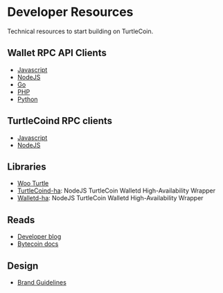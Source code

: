 # Developer Resources

Technical resources to start building on TurtleCoin.


## Wallet RPC API Clients

* [Javascript](https://github.com/turtlecoin/turtlecoin-walletd-rpc-js)
* [NodeJS](https://www.npmjs.com/package/turtlecoin-rpc)
* [Go](https://github.com/turtlecoin/turtlecoin-walletd-rpc-go)
* [PHP](https://github.com/turtlecoin/turtlecoin-walletd-rpc-php)
* [Python](https://github.com/turtlecoin/turtlecoin-walletd-rpc-python)

## TurtleCoind RPC clients

* [Javascript](https://github.com/turtlecoin/turtlecoind-rpc-js)
* [NodeJS](https://www.npmjs.com/package/turtlecoin-rpc)


## Libraries

* [Woo Turtle](https://github.com/turtlecoin/woo-turtle)
* [TurtleCoind-ha](https://github.com/turtlecoin/turtlecoind-ha): NodeJS TurtleCoin Walletd High-Availability Wrapper
* [Walletd-ha](https://github.com/turtlecoin/walletd-ha): NodeJS TurtleCoin Walletd High-Availability Wrapper

## Reads

* [Developer blog](https://medium.com/@turtlecoin)
* [Bytecoin docs](https://wiki.bytecoin.org/wiki/Main_Page)


## Design

* [Brand Guidelines](https://github.com/turtlecoin/brand)